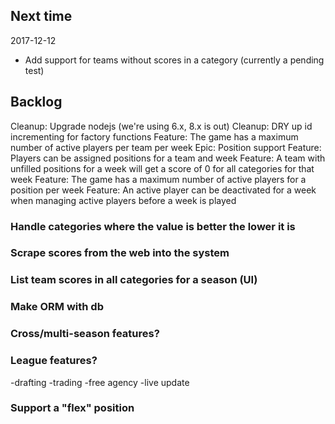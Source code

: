 ## Next time

2017-12-12

- Add support for teams without scores in a category (currently a pending test)


## Backlog

Cleanup: Upgrade nodejs (we're using 6.x, 8.x is out)
Cleanup: DRY up id incrementing for factory functions
Feature: The game has a maximum number of active players per team per week
Epic: Position support
	Feature: Players can be assigned positions for a team and week
	Feature: A team with unfilled positions for a week will get a score of 0 for all categories for that week
	Feature: The game has a maximum number of active players for a position per week
Feature: An active player can be deactivated for a week when managing active players before a week is played

### Handle categories where the value is better the lower it is

### Scrape scores from the web into the system

### List team scores in all categories for a season (UI)

### Make ORM with db

### Cross/multi-season features?

### League features?

-drafting
-trading
-free agency
-live update

### Support a "flex" position
